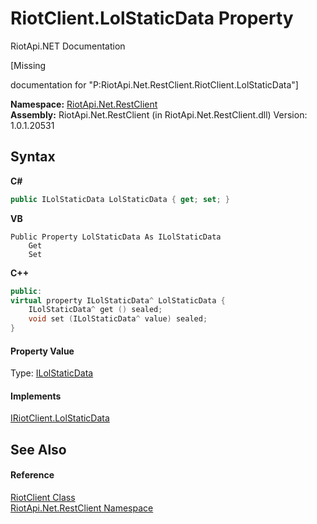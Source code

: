 # RiotClient.LolStaticData Property 
RiotApi.NET Documentation 

\[Missing <summary> documentation for "P:RiotApi.Net.RestClient.RiotClient.LolStaticData"\]

**Namespace:**&nbsp;<a href="380906d8-0718-db74-ba58-94a29fd87baa">RiotApi.Net.RestClient</a><br />**Assembly:**&nbsp;RiotApi.Net.RestClient (in RiotApi.Net.RestClient.dll) Version: 1.0.1.20531

## Syntax

**C#**<br />
``` C#
public ILolStaticData LolStaticData { get; set; }
```

**VB**<br />
``` VB
Public Property LolStaticData As ILolStaticData
	Get
	Set
```

**C++**<br />
``` C++
public:
virtual property ILolStaticData^ LolStaticData {
	ILolStaticData^ get () sealed;
	void set (ILolStaticData^ value) sealed;
}
```


#### Property Value
Type: <a href="aa83650f-f275-e38f-8f62-14b2064f0eac">ILolStaticData</a>

#### Implements
<a href="63766835-0a56-4816-7f08-52f72fab373d">IRiotClient.LolStaticData</a><br />

## See Also


#### Reference
<a href="25a3050d-4f3b-9e0b-4b34-825a8a29c882">RiotClient Class</a><br /><a href="380906d8-0718-db74-ba58-94a29fd87baa">RiotApi.Net.RestClient Namespace</a><br />
